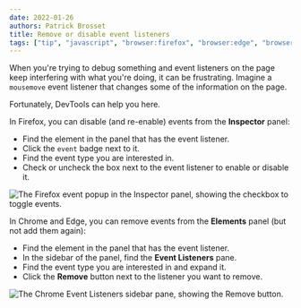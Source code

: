 ```yaml
---
date: 2022-01-26
authors: Patrick Brosset
title: Remove or disable event listeners
tags: ["tip", "javascript", "browser:firefox", "browser:edge", "browser:chrome"]
---
```

When you're trying to debug something and event listeners on the page keep interfering with what you're doing, it can be frustrating.
Imagine a `mousemove` event listener that changes some of the information on the page.

Fortunately, DevTools can help you here.

In Firefox, you can disable (and re-enable) events from the **Inspector** panel:

* Find the element in the panel that has the event listener.
* Click the `event` badge next to it.
* Find the event type you are interested in.
* Check or uncheck the box next to the event listener to enable or disable it.

![The Firefox event popup in the Inspector panel, showing the checkbox to toggle events.](../../assets/img/disable-event-listeners-firefox.png)

In Chrome and Edge, you can remove events from the **Elements** panel (but not add them again):

* Find the element in the panel that has the event listener.
* In the sidebar of the panel, find the **Event Listeners** pane.
* Find the event type you are interested in and expand it.
* Click the **Remove** button next to the listener you want to remove.

![The Chrome Event Listeners sidebar pane, showing the Remove button.](../../assets/img/disable-event-listeners-chrome.png)
